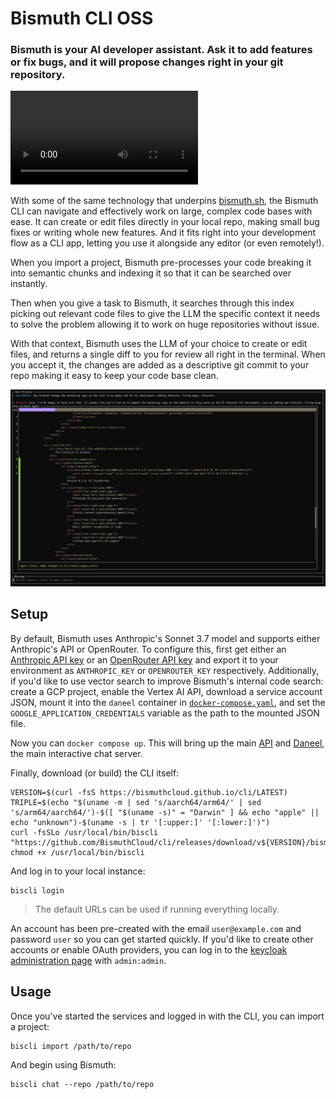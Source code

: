 # Bismuth CLI OSS

### Bismuth is your AI developer assistant. Ask it to add features or fix bugs, and it will propose changes right in your git repository.

![Video showing Bismuth being used to quickly change a website](/_doc/demo.mp4)

With some of the same technology that underpins [bismuth.sh](https://bismuth.sh), the Bismuth CLI can navigate and effectively work on large, complex code bases with ease.
It can create or edit files directly in your local repo, making small bug fixes or writing whole new features.
And it fits right into your development flow as a CLI app, letting you use it alongside any editor (or even remotely!).

When you import a project, Bismuth pre-processes your code breaking it into semantic chunks and indexing it so that it can be searched over instantly.

Then when you give a task to Bismuth, it searches through this index picking out relevant code files to give the LLM the specific context it needs to solve the problem allowing it to work on huge repositories without issue.

With that context, Bismuth uses the LLM of your choice to create or edit files, and returns a single diff to you for review all right in the terminal. When you accept it, the changes are added as a descriptive git commit to your repo making it easy to keep your code base clean.

![diff showing a change Bismuth is proposing](/_doc/diff.png)

## Setup
By default, Bismuth uses Anthropic's Sonnet 3.7 model and supports either Anthropic's API or OpenRouter.
To configure this, first get either an [Anthropic API key](https://console.anthropic.com/settings/keys) or an [OpenRouter API key](https://openrouter.ai/settings/keys) and export it to your environment as `ANTHROPIC_KEY` or `OPENROUTER_KEY` respectively.
Additionally, if you'd like to use vector search to improve Bismuth's internal code search: create a GCP project, enable the Vertex AI API, download a service account JSON, mount it into the `daneel` container in [`docker-compose.yaml`](./docker-compose.yaml), and set the `GOOGLE_APPLICATION_CREDENTIALS` variable as the path to the mounted JSON file.

Now you can `docker compose up`. This will bring up the main [API](/api) and [Daneel](/daneel), the main interactive chat server.

Finally, download (or build) the CLI itself:

```
VERSION=$(curl -fsS https://bismuthcloud.github.io/cli/LATEST)
TRIPLE=$(echo "$(uname -m | sed 's/aarch64/arm64/' | sed 's/arm64/aarch64/')-$([ "$(uname -s)" = "Darwin" ] && echo "apple" || echo "unknown")-$(uname -s | tr '[:upper:]' '[:lower:]')")
curl -fsSLo /usr/local/bin/biscli "https://github.com/BismuthCloud/cli/releases/download/v${VERSION}/bismuthcli.${TRIPLE}"
chmod +x /usr/local/bin/biscli
```

And log in to your local instance:

```
biscli login
```

> The default URLs can be used if running everything locally.

An account has been pre-created with the email `user@example.com` and password `user` so you can get started quickly.
If you'd like to create other accounts or enable OAuth providers, you can log in to the [keycloak administration page](http://localhost:8543) with `admin:admin`.

## Usage
Once you've started the services and logged in with the CLI, you can import a project:

```
biscli import /path/to/repo
```

And begin using Bismuth:

```
biscli chat --repo /path/to/repo
```
